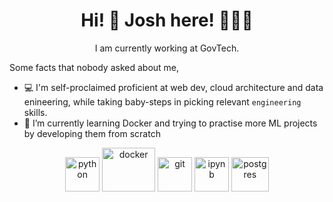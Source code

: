 <h1 align="center">
Hi! 👋  Josh here! 🙋🏽‍♂️
</h1>

<p align="center">
      I am currently working at GovTech.
</p>

Some facts that nobody asked about me,
- 💻 I'm self-proclaimed proficient at web dev, cloud architecture and data enineering, while taking baby-steps in picking relevant `engineering` skills.
- 🌱 I’m currently learning Docker and trying to practise more ML projects by developing them from scratch 

<p align="center">
<img src="https://www.vectorlogo.zone/logos/python/python-icon.svg" alt="python" width="55" height="55"/>
<img src="https://www.vectorlogo.zone/logos/docker/docker-icon.svg" alt="docker" width="85" height="70"/>
<img src="https://www.vectorlogo.zone/logos/git-scm/git-scm-icon.svg" alt="git" width="55" height="55"/>
<img src="https://www.vectorlogo.zone/logos/jupyter/jupyter-icon.svg" alt="ipynb" width="55" height="55"/>
<img src="https://www.vectorlogo.zone/logos/postgresql/postgresql-icon.svg" alt="postgres" width="60" height="55"/>

